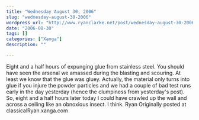 ```yaml
---
title: "Wednesday August 30, 2006"
slug: "wednesday-august-30-2006"
wordpress_url: "http://www.ryanclarke.net/post/wednesday-august-30-2006/"
date: "2006-08-30"
tags: []
categories: ["Xanga"]
description: ""

---
```


Eight and a half hours of expunging glue from stainless steel. You should have seen the arsenal we amassed during the blasting and scouring. At least we know that the glue was gluey. Actually, the material only turns into glue if you injure the powder particles and we had a couple of bad test runs early in the day yesterday (hence the clumpiness from yesterday's post). So, eight and a half hours later today I could have crawled up the wall and across a ceiling like an obnoxious insect. I think.
Ryan
Originally posted at classicalRyan.xanga.com
